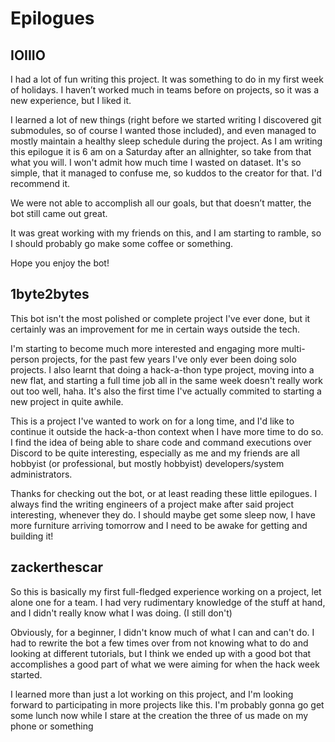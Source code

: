 ﻿# Epilogues

## IOIIIO
I had a lot of fun writing this project. It was something to do in my first week of holidays. I haven’t worked much in teams before on projects, so it was a new experience, but I liked it.

I learned a lot of new things (right before we started writing I discovered git submodules, so of course I wanted those included), and even managed to mostly maintain a healthy sleep schedule during the project. As I am writing this epilogue it is 6 am on a Saturday after an allnighter, so take from that what you will. I won't admit how much time I wasted on dataset. It's so simple, that it managed to confuse me, so kuddos to the creator for that. I'd recommend it.

We were not able to accomplish all our goals, but that doesn’t matter, the bot still came out great.

It was great working with my friends on this, and I am starting to ramble, so I should probably go make some coffee or something.

Hope you enjoy the bot!

## 1byte2bytes
This bot isn't the most polished or complete project I've ever done, but it certainly was an improvement for me in certain ways outside the tech.

I'm starting to become much more interested and engaging more multi-person projects, for the past few years I've only ever been doing solo projects. I also learnt that doing a hack-a-thon type project, moving into a new flat, and starting a full time job all in the same week doesn't really work out too well, haha. It's also the first time I've actually commited to starting a new project in quite awhile.

This is a project I've wanted to work on for a long time, and I'd like to continue it outside the hack-a-thon context when I have more time to do so. I find the idea of being able to share code and command executions over Discord to be quite interesting, especially as me and my friends are all hobbyist (or professional, but mostly hobbyist) developers/system administrators.

Thanks for checking out the bot, or at least reading these little epilogues. I always find the writing engineers of a project make after said project interesting, whenever they do. I should maybe get some sleep now, I have more furniture arriving tomorrow and I need to be awake for getting and building it!

## zackerthescar	
So this is basically my first full-fledged experience working on a project, let alone one for a team. I had very rudimentary knowledge of the stuff at hand, and I didn't really know what I was doing. (I still don't)

Obviously, for a beginner, I didn't know much of what I can and can't do. I had to rewrite the bot a few times over from not knowing what to do and looking at different tutorials, but I think we ended up with a good bot that accomplishes a good part of what we were aiming for when the hack week started.

I learned more than just a lot working on this project, and I'm looking forward to participating in more projects like this. I'm probably gonna go get some lunch now while I stare at the creation the three of us made on my phone or something
